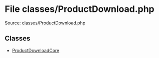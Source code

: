 File classes/ProductDownload.php
=========

Source: [classes/ProductDownload.php](https://github.com/PrestaShop/PrestaShop/blob/1.6.0.10/classes/ProductDownload.php)


Classes
-------

* [ProductDownloadCore](class.ProductDownloadCore.md)

